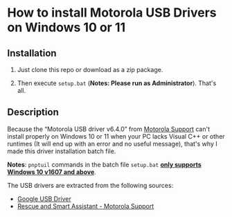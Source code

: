 # How to install Motorola USB Drivers on Windows 10 or 11

## Installation

1. Just clone this repo or download as a zip package.

2. Then execute `setup.bat` (**Notes: Please run as Administrator**). That's all.

## Description

Because the “Motorola USB driver v6.4.0” from [Motorola Support](https://en-gb.support.motorola.com/app/usb-drivers) can't install properly on Windows 10 or 11 when your PC lacks Visual C++ or other runtimes (It will end up with an error and no useful message), that's why I made this driver installation batch file.

**Notes**: `pnptuil` commands in the batch file `setup.bat` [**only supports Windows 10 v1607 and above**](https://learn.microsoft.com/en-us/windows-hardware/drivers/devtest/pnputil-command-syntax#commands).

The USB drivers are extracted from the following sources:

* [Google USB Driver](https://developer.android.com/studio/run/win-usb)
* [Rescue and Smart Assistant - Motorola Support](https://en-gb.support.motorola.com/app/answers/detail/a_id/158726)
